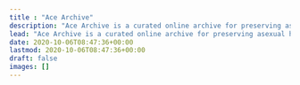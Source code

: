 ```yaml
---
title : "Ace Archive"
description: "Ace Archive is a curated online archive for preserving asexual history."
lead: "Ace Archive is a curated online archive for preserving asexual history."
date: 2020-10-06T08:47:36+00:00
lastmod: 2020-10-06T08:47:36+00:00
draft: false
images: []
---
```

